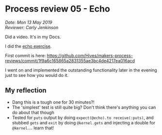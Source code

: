 # Process review 05 - Echo
*Date: Mon 13 May 2019*  
*Reviewer: Carly Jenkinson*  

Did a video. It's in my Docs.

I did the [echo exercise](https://github.com/makersacademy/skills-workshops/tree/master/process_review/exercises/echo).

First commit is here: <https://github.com/Hives/makers-process-reviews/commit/1f9a6c165865a2831355ae3bc4de4217ea016acd>

I went on and implemented the outstanding functionality later in the evening just to see how you would do it.

## My reflection

- Dang this is a tough one for 30 minutes?!
- The 'simplest' test is still quite big? Don't think there's anything you can do about that though
- Tested for `puts` output by doing `expect(@echo).to receive(:puts)`, and stubbed `gets` and `exit` by doing `@kernel.gets` and injecting a double for `@kernel`.... learn that!

